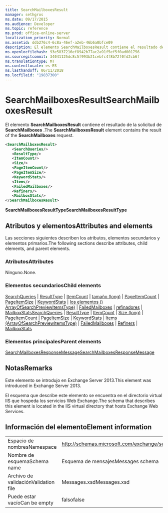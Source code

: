 ```yaml
---
title: SearchMailboxesResult
manager: sethgros
ms.date: 09/17/2015
ms.audience: Developer
ms.topic: reference
ms.prod: office-online-server
localization_priority: Normal
ms.assetid: ddb276c4-6c8a-46ef-a2eb-46b6a0bfce09
description: El elemento SearchMailboxesResult contiene el resultado de la solicitud de SearchMailboxes.
ms.openlocfilehash: 93e5837216ef8942b77ac2a91f5ef5f0ad001756
ms.sourcegitcommit: 34041125dc8c5f993b21cebfc4f8b72f0fd2cb6f
ms.translationtype: MT
ms.contentlocale: es-ES
ms.lasthandoff: 06/11/2018
ms.locfileid: "19837300"
---
```

# <a name="searchmailboxesresult"></a><span data-ttu-id="440cf-103">SearchMailboxesResult</span><span class="sxs-lookup"><span data-stu-id="440cf-103">SearchMailboxesResult</span></span>

<span data-ttu-id="440cf-104">El elemento **SearchMailboxesResult** contiene el resultado de la solicitud de **SearchMailboxes** .</span><span class="sxs-lookup"><span data-stu-id="440cf-104">The **SearchMailboxesResult** element contains the result of the **SearchMailboxes** request.</span></span> 
  
```XML
<SearchMailboxesResult>
   <SearchQueries/>
   <ResultType/>
   <ItemCount/>
   <Size/>
   <PageItemCount/>
   <PageItemSize/>
   <KeywordStats/>
   <Items/>
   <FailedMailboxes/>
   <Refiners/>
   <MailboxStats/>
</SearchMailboxesResult>
```

 <span data-ttu-id="440cf-105">**SearchMailboxesResultType**</span><span class="sxs-lookup"><span data-stu-id="440cf-105">**SearchMailboxesResultType**</span></span>
## <a name="attributes-and-elements"></a><span data-ttu-id="440cf-106">Atributos y elementos</span><span class="sxs-lookup"><span data-stu-id="440cf-106">Attributes and elements</span></span>

<span data-ttu-id="440cf-107">Las secciones siguientes describen los atributos, elementos secundarios y elementos primarios.</span><span class="sxs-lookup"><span data-stu-id="440cf-107">The following sections describe attributes, child elements, and parent elements.</span></span>
  
### <a name="attributes"></a><span data-ttu-id="440cf-108">Atributos</span><span class="sxs-lookup"><span data-stu-id="440cf-108">Attributes</span></span>

<span data-ttu-id="440cf-109">Ninguno.</span><span class="sxs-lookup"><span data-stu-id="440cf-109">None.</span></span>
  
### <a name="child-elements"></a><span data-ttu-id="440cf-110">Elementos secundarios</span><span class="sxs-lookup"><span data-stu-id="440cf-110">Child elements</span></span>

<span data-ttu-id="440cf-111">[SearchQueries](searchqueries.md) | [ResultType](resulttype.md) | [ItemCount](itemcount.md) | [tamaño (long)](size-long.md) | [PageItemCount](pageitemcount.md) | [PageItemSize](pageitemsize.md) | [KeywordStats](keywordstats.md) | [los elementos () ArrayOfSearchPreviewItemsType)](items-arrayofsearchpreviewitemstype.md) | [FailedMailboxes](failedmailboxes.md) | [refinadores](refiners.md) | [MailboxStats](mailboxstats.md)</span><span class="sxs-lookup"><span data-stu-id="440cf-111">[SearchQueries](searchqueries.md) | [ResultType](resulttype.md) | [ItemCount](itemcount.md) | [Size (long)](size-long.md) | [PageItemCount](pageitemcount.md) | [PageItemSize](pageitemsize.md) | [KeywordStats](keywordstats.md) | [Items (ArrayOfSearchPreviewItemsType)](items-arrayofsearchpreviewitemstype.md) | [FailedMailboxes](failedmailboxes.md) | [Refiners](refiners.md) | [MailboxStats](mailboxstats.md)</span></span>
  
### <a name="parent-elements"></a><span data-ttu-id="440cf-112">Elementos principales</span><span class="sxs-lookup"><span data-stu-id="440cf-112">Parent elements</span></span>

[<span data-ttu-id="440cf-113">SearchMailboxesResponseMessage</span><span class="sxs-lookup"><span data-stu-id="440cf-113">SearchMailboxesResponseMessage</span></span>](searchmailboxesresponsemessage.md)
  
## <a name="remarks"></a><span data-ttu-id="440cf-114">Notas</span><span class="sxs-lookup"><span data-stu-id="440cf-114">Remarks</span></span>

<span data-ttu-id="440cf-115">Este elemento se introdujo en Exchange Server 2013.</span><span class="sxs-lookup"><span data-stu-id="440cf-115">This element was introduced in Exchange Server 2013.</span></span>
  
<span data-ttu-id="440cf-116">El esquema que describe este elemento se encuentra en el directorio virtual IIS que hospeda los servicios Web Exchange.</span><span class="sxs-lookup"><span data-stu-id="440cf-116">The schema that describes this element is located in the IIS virtual directory that hosts Exchange Web Services.</span></span>
  
## <a name="element-information"></a><span data-ttu-id="440cf-117">Información del elemento</span><span class="sxs-lookup"><span data-stu-id="440cf-117">Element information</span></span>

|||
|:-----|:-----|
|<span data-ttu-id="440cf-118">Espacio de nombres</span><span class="sxs-lookup"><span data-stu-id="440cf-118">Namespace</span></span>  <br/> |http://schemas.microsoft.com/exchange/services/2006/messages  <br/> |
|<span data-ttu-id="440cf-119">Nombre de esquema</span><span class="sxs-lookup"><span data-stu-id="440cf-119">Schema name</span></span>  <br/> |<span data-ttu-id="440cf-120">Esquema de mensajes</span><span class="sxs-lookup"><span data-stu-id="440cf-120">Messages schema</span></span>  <br/> |
|<span data-ttu-id="440cf-121">Archivo de validación</span><span class="sxs-lookup"><span data-stu-id="440cf-121">Validation file</span></span>  <br/> |<span data-ttu-id="440cf-122">Messages.xsd</span><span class="sxs-lookup"><span data-stu-id="440cf-122">Messages.xsd</span></span>  <br/> |
|<span data-ttu-id="440cf-123">Puede estar vacío</span><span class="sxs-lookup"><span data-stu-id="440cf-123">Can be empty</span></span>  <br/> |<span data-ttu-id="440cf-124">falso</span><span class="sxs-lookup"><span data-stu-id="440cf-124">false</span></span>  <br/> |
   

